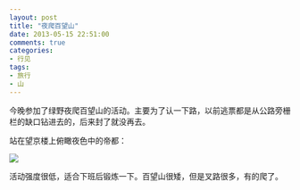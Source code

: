 ```yaml
---
layout: post
title: "夜爬百望山"
date: 2013-05-15 22:51:00
comments: true
categories:
- 行见
tags:
- 旅行
- 山
---
```

今晚参加了绿野夜爬百望山的活动。主要为了认一下路，以前逃票都是从公路旁栅栏的缺口钻进去的，后来封了就没再去。

站在望京楼上俯瞰夜色中的帝都：

![](http://pic.yupoo.com/leninlee/CRxZLvnf/medium.jpg)

活动强度很低，适合下班后锻炼一下。百望山很矮，但是叉路很多，有的爬了。
